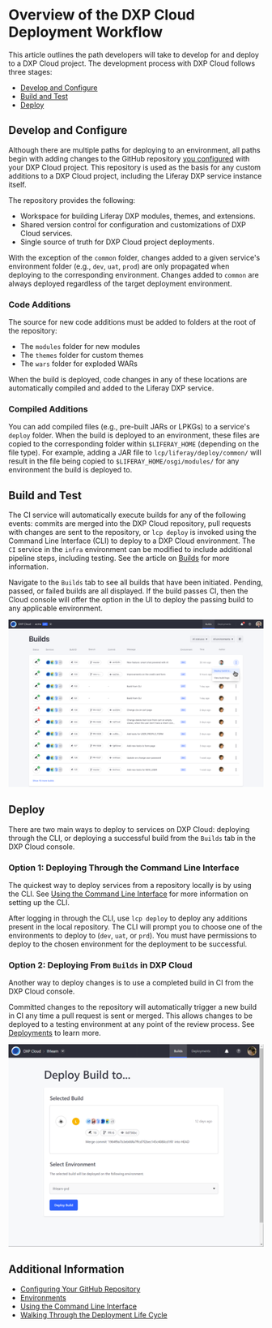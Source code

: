 # Overview of the DXP Cloud Deployment Workflow

This article outlines the path developers will take to develop for and deploy to a DXP Cloud project. The development process with DXP Cloud follows three stages:

* [Develop and Configure](#develop-and-configure)
* [Build and Test](#build-and-test)
* [Deploy](#deploy)

## Develop and Configure

Although there are multiple paths for deploying to an environment, all paths 
begin with adding changes to the GitHub repository 
[you configured](/docs/-/knowledge_base/dxp-cloud/configuring-your-github-repository) 
with your DXP Cloud project. This repository is used as the basis for any custom 
additions to a DXP Cloud project, including the Liferay DXP service instance 
itself. 

The repository provides the following:

* Workspace for building Liferay DXP modules, themes, and extensions. 
* Shared version control for configuration and customizations of DXP Cloud 
    services. 
* Single source of truth for DXP Cloud project deployments. 

With the exception of the `common` folder, changes added to a given service's 
environment folder (e.g., `dev`, `uat`, `prod`) are only propagated when 
deploying to the corresponding environment. Changes added to `common` are always 
deployed regardless of the target deployment environment.

### Code Additions

The source for new code additions must be added to folders at the root of the
repository: 

* The `modules` folder for new modules
* The `themes` folder for custom themes
* The `wars` folder for exploded WARs 

When the build is deployed, code changes in any of these locations are 
automatically compiled and added to the Liferay DXP service. 

### Compiled Additions

You can add compiled files (e.g., pre-built JARs or LPKGs) to a service's 
`deploy` folder. When the build is deployed to an environment, these files are 
copied to the corresponding folder within `$LIFERAY_HOME` (depending on the file 
type). For example, adding a JAR file
to `lcp/liferay/deploy/common/` will result in the file being copied to
`$LIFERAY_HOME/osgi/modules/` for any environment the build is deployed to. 

## Build and Test

The CI service will automatically execute builds for any of the following events: commits are merged into the DXP Cloud repository, pull requests with changes are sent to the repository, or `lcp deploy` is invoked using the Command Line Interface (CLI) to deploy to a DXP Cloud environment. The `CI` service in the `infra` environment can be modified to include additional pipeline steps, including testing. See the article on [Builds]() for more information.

Navigate to the `Builds` tab to see all builds that have been initiated. Pending, passed, or failed builds are all displayed. If the build passes CI, then the Cloud console will offer the option in the UI to deploy the passing build to any applicable environment.

![Reviewing Builds](./overview-of-the-dxp-cloud-development-workflow/02.png)

## Deploy

There are two main ways to deploy to services on DXP Cloud: deploying through the CLI, or deploying a successful build from the `Builds` tab in the DXP Cloud console.

### Option 1: Deploying Through the Command Line Interface

The quickest way to deploy services from a repository locally is by using the CLI. See [Using the Command Line Interface](../10-reference/03-command-line-tool.markdown) for more information on setting up the CLI.

After logging in through the CLI, use `lcp deploy` to deploy any additions present in the local repository. The CLI will prompt you to choose one of the environments to deploy to (`dev`, `uat`, or `prd`). You must have permissions to deploy to the chosen environment for the deployment to be successful.

### Option 2: Deploying From `Builds` in DXP Cloud

Another way to deploy changes is to use a completed build in CI from the DXP Cloud console.

Committed changes to the repository will automatically trigger a new build in CI any time a pull request is sent or merged. This allows changes to be deployed to a testing environment at any point of the review process. See [Deployments]() to learn more.

![Deploying to Prod](./overview-of-the-dxp-cloud-development-workflow/01.png)

## Additional Information

* [Configuring Your GitHub Repository](../02-getting-started/configuring-your-github-repository.md)
* [Environments](../05-build-and-deploy/02-environments.md)
* [Using the Command Line Interface](../10-reference/03-command-line-tool.markdown)
* [Walking Through the Deployment Life Cycle](./06-walking-through-the-deployment-life-cycle.md)
